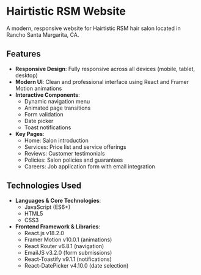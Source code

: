 # Hairtistic RSM Website

A modern, responsive website for Hairtistic RSM hair salon located in Rancho Santa Margarita, CA.

## Features

- **Responsive Design**: Fully responsive across all devices (mobile, tablet, desktop)
- **Modern UI**: Clean and professional interface using React and Framer Motion animations
- **Interactive Components**: 
  - Dynamic navigation menu
  - Animated page transitions
  - Form validation
  - Date picker
  - Toast notifications
- **Key Pages**:
  - Home: Salon introduction
  - Services: Price list and service offerings
  - Reviews: Customer testimonials
  - Policies: Salon policies and guarantees
  - Careers: Job application form with email integration

## Technologies Used

- **Languages & Core Technologies**:
  - JavaScript (ES6+)
  - HTML5
  - CSS3
- **Frontend Framework & Libraries**:
  - React.js v18.2.0
  - Framer Motion v10.0.1 (animations)
  - React Router v6.8.1 (navigation)
  - EmailJS v3.2.0 (form submissions)
  - React-Toastify v9.1.1 (notifications)
  - React-DatePicker v4.10.0 (date selection)
